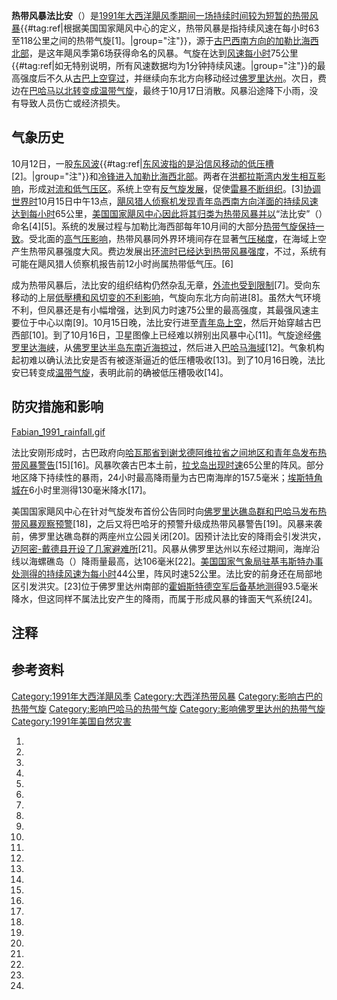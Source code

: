 **热带风暴法比安**（）是[1991年大西洋飓风季期间一场持续时间较为短暂的](../Page/1991年大西洋飓风季.md "wikilink")[热带风暴](https://zh.wikipedia.org/wiki/热带气旋 "wikilink"){{\#tag:ref|根据美国国家飓风中心的定义，热带风暴是指持续风速在每小时63至118公里之间的热带气旋\[1\]。|group="注"}}，源于[古巴西南方向的](../Page/古巴.md "wikilink")[加勒比海西北部](../Page/加勒比海.md "wikilink")，是这年飓风季第6场获得命名的风暴。气旋在达到[风速每小时](../Page/最大持续风速.md "wikilink")75公里{{\#tag:ref|如无特别说明，所有风速数据均为1分钟持续风速。|group="注"}}的最高强度后不久从[古巴上空穿过](../Page/古巴.md "wikilink")，并继续向东北方向移动经过[佛罗里达州](../Page/佛罗里达州.md "wikilink")。次日，费边在[巴哈马以北转变成](../Page/巴哈马.md "wikilink")[温带气旋](https://zh.wikipedia.org/wiki/温带气旋 "wikilink")，最终于10月17日消散。风暴沿途降下小雨，没有导致人员伤亡或经济损失。

## 气象历史

10月12日，一股[东风波](https://zh.wikipedia.org/wiki/东风波 "wikilink"){{\#tag:ref|[东风波指的是沿](https://zh.wikipedia.org/wiki/东风波 "wikilink")[信风移动的](https://zh.wikipedia.org/wiki/信风 "wikilink")[低压槽](https://zh.wikipedia.org/wiki/低压槽 "wikilink")\[2\]。|group="注"}}和[冷锋进入](../Page/冷锋.md "wikilink")[加勒比海西北部](../Page/加勒比海.md "wikilink")。两者在[洪都拉斯湾内发生相互影响](https://zh.wikipedia.org/wiki/洪都拉斯湾 "wikilink")，形成[对流和](https://zh.wikipedia.org/wiki/对流 "wikilink")[低气压区](https://zh.wikipedia.org/wiki/低气压 "wikilink")。系统上空有[反气旋发展](https://zh.wikipedia.org/wiki/反气旋 "wikilink")，促使[雷暴不断组织](../Page/雷暴.md "wikilink")。\[3\][协调世界时](../Page/协调世界时.md "wikilink")10月15日中午13点，[飓风猎人侦察机发现](../Page/飓风猎人.md "wikilink")[青年岛西南方向洋面的](../Page/青年岛.md "wikilink")[持续风速达到每小时](../Page/最大持续风速.md "wikilink")65公里，[美国国家飓风中心因此将其归类为热带风暴并以](https://zh.wikipedia.org/wiki/国家飓风中心 "wikilink")“法比安”（）命名\[4\]\[5\]。系统的发展过程与加勒比海西部每年10月间的大部分[热带气旋保持一致](https://zh.wikipedia.org/wiki/热带气旋 "wikilink")。受北面的[高气压影响](https://zh.wikipedia.org/wiki/高气压 "wikilink")，热带风暴同外界环境间存在显著[气压梯度](https://zh.wikipedia.org/wiki/气压梯度 "wikilink")，在海域上空产生热带风暴强度大风。费边发展出[环流时已经达到热带风暴强度](https://zh.wikipedia.org/wiki/大气环流 "wikilink")，不过，系统有可能在飓风猎人侦察机报告前12小时尚属热带低气压。\[6\]

成为热带风暴后，法比安的组织结构仍然杂乱无章，[外流也受到限制](https://zh.wikipedia.org/wiki/外流_\(气象学\) "wikilink")\[7\]。受向东移动的上层[低壓槽和](../Page/低壓槽.md "wikilink")[风切变的不利影响](../Page/风切变.md "wikilink")，气旋向东北方向前进\[8\]。虽然大气环境不利，但风暴还是有小幅增强，达到风力时速75公里的最高强度，其最强风速主要位于中心以南\[9\]。10月15日晚，法比安行进至[青年岛上空](../Page/青年岛.md "wikilink")，然后开始穿越古巴西部\[10\]。到了10月16日，卫星图像上已经难以辨别出风暴中心\[11\]。气旋途经[佛罗里达海峡](https://zh.wikipedia.org/wiki/佛罗里达海峡 "wikilink")，从[佛罗里达半岛东南近海掠过](https://zh.wikipedia.org/wiki/佛罗里达半岛 "wikilink")，然后进入[巴哈马海域](../Page/巴哈马.md "wikilink")\[12\]。气象机构起初难以确认法比安是否有被逐渐逼近的低压槽吸收\[13\]。到了10月16日晚，法比安已转变成[温带气旋](https://zh.wikipedia.org/wiki/温带气旋 "wikilink")，表明此前的确被低压槽吸收\[14\]。

## 防灾措施和影响

[Fabian_1991_rainfall.gif](https://zh.wikipedia.org/wiki/File:Fabian_1991_rainfall.gif "fig:Fabian_1991_rainfall.gif")

法比安刚形成时，古巴政府向[哈瓦那省到](https://zh.wikipedia.org/wiki/哈瓦那省 "wikilink")[谢戈德阿维拉省之间地区和青年岛发布](../Page/谢戈德阿维拉省.md "wikilink")[热带风暴警告](https://zh.wikipedia.org/wiki/热带气旋警告 "wikilink")\[15\]\[16\]。风暴吹袭古巴本土前，[拉戈岛出现时速](https://zh.wikipedia.org/wiki/拉戈岛 "wikilink")65公里的阵风。部分地区降下持续性的暴雨，24小时最高降雨量为古巴南海岸的157.5毫米；[埃斯特角城在](../Page/埃斯特角城.md "wikilink")6小时里测得130毫米降水\[17\]。

美国国家飓风中心在针对气旋发布首份公告同时向[佛罗里达礁岛群和](https://zh.wikipedia.org/wiki/佛罗里达礁岛群 "wikilink")[巴哈马发布热带风暴观察预警](../Page/巴哈马.md "wikilink")\[18\]，之后又将巴哈牙的预警升级成热带风暴警告\[19\]。风暴来袭前，佛罗里达礁岛群的两座州立公园关闭\[20\]。因预计法比安的降雨会引发洪灾，[迈阿密-戴德县开设了几家避难所](../Page/迈阿密-戴德县.md "wikilink")\[21\]。风暴从佛罗里达州以东经过期间，海岸沿线以海螺礁岛（）降雨量最高，达106毫米\[22\]。[美国国家气象局驻](https://zh.wikipedia.org/wiki/美国国家气象局 "wikilink")[基韦斯特办事处测得的持续风速为每小时](https://zh.wikipedia.org/wiki/基韦斯特_\(佛罗里达州\) "wikilink")44公里，阵风时速52公里。法比安的前身还在局部地区引发洪灾。\[23\]位于佛罗里达州南部的[霍姆斯特德空军后备基地测得](https://zh.wikipedia.org/wiki/霍姆斯特德空军后备基地 "wikilink")93.5毫米降水，但这同样不属法比安产生的降雨，而属于形成风暴的锋面天气系统\[24\]。

## 注释

## 参考资料

[Category:1991年大西洋飓风季](https://zh.wikipedia.org/wiki/Category:1991年大西洋飓风季 "wikilink")
[Category:大西洋热带风暴](https://zh.wikipedia.org/wiki/Category:大西洋热带风暴 "wikilink")
[Category:影响古巴的热带气旋](https://zh.wikipedia.org/wiki/Category:影响古巴的热带气旋 "wikilink")
[Category:影响巴哈马的热带气旋](https://zh.wikipedia.org/wiki/Category:影响巴哈马的热带气旋 "wikilink")
[Category:影响佛罗里达州的热带气旋](https://zh.wikipedia.org/wiki/Category:影响佛罗里达州的热带气旋 "wikilink")
[Category:1991年美国自然灾害](https://zh.wikipedia.org/wiki/Category:1991年美国自然灾害 "wikilink")

1.
2.

3.

4.
5.

6.

7.
8.
9.

10.
11.

12.
13.

14.
15.

16.

17.
18.
19.
20.

21.

22.

23.
24.
